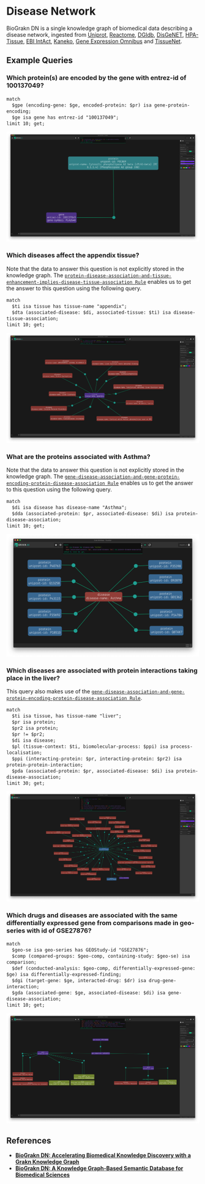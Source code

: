 # Disease Network

BioGrakn DN is a single knowledge graph of biomedical data describing a disease network, ingested from [Uniprot](https://www.uniprot.org/), [Reactome](https://reactome.org/), [DGIdb](http://www.dgidb.org/), [DisGeNET](http://www.disgenet.org/web/DisGeNET/menu;jsessionid=np5qutaldora6gql80xqhmen), [HPA-Tissue](https://www.proteinatlas.org/humanproteome/tissue+specific), [EBI IntAct](https://www.ebi.ac.uk/intact/), [Kaneko](https://www.ncbi.nlm.nih.gov/pmc/articles/PMC3558318/), [Gene Expression Omnibus](https://www.ncbi.nlm.nih.gov/geo/) and [TissueNet](http://netbio.bgu.ac.il/tissuenet/).


## Example Queries

### Which protein(s) are encoded by the gene with entrez-id of 100137049?

```
match
  $gpe (encoding-gene: $ge, encoded-protein: $pr) isa gene-protein-encoding;
  $ge isa gene has entrez-id "100137049";
limit 10; get;
```

![Proteins encoded by gene with entrez-id of 100137049](./schema/q-1.png)

### Which diseases affect the appendix tissue?
Note that the data to answer this question is not explicitly stored in the knowledge graph. The [`protein-disease-association-and-tissue-enhancement-implies-disease-tissue-association Rule`](./schema.gql#L216) enables us to get the answer to this question using the following query.

```
match
  $ti isa tissue has tissue-name "appendix";
  $dta (associated-disease: $di, associated-tissue: $ti) isa disease-tissue-association;
limit 10; get;
```

![Disease that affect appendix tissue](./schema/q-2.png)

### What are the proteins associated with Asthma?
Note that the data to answer this question is not explicitly stored in the knowledge graph. The [`gene-disease-association-and-gene-protein-encoding-protein-disease-association Rule`](./schema.gql#L169) enables us to get the answer to this question using the following query.

```
match
  $di isa disease has disease-name "Asthma";
  $dda (associated-protein: $pr, associated-disease: $di) isa protein-disease-association;
limit 10; get;
```

![Proteins associated with Asthma](./schema/q-3.png)


### Which diseases are associated with protein interactions taking place in the liver?
This query also makes use of the [`gene-disease-association-and-gene-protein-encoding-protein-disease-association Rule`](./schema.gql#L169).

```
match
  $ti isa tissue, has tissue-name "liver";
  $pr isa protein;
  $pr2 isa protein;
  $pr != $pr2;
  $di isa disease;
  $pl (tissue-context: $ti, biomolecular-process: $ppi) isa process-localisation;
  $ppi (interacting-protein: $pr, interacting-protein: $pr2) isa protein-protein-interaction;
  $pda (associated-protein: $pr, associated-disease: $di) isa protein-disease-association;
limit 30; get;
```

![Diseases associated to protein interactions taking place in liver](./schema/q-4.png)


### Which drugs and diseases are associated with the same differentially expressed gene from comparisons made in geo-series with id of GSE27876?

```
match
  $geo-se isa geo-series has GEOStudy-id "GSE27876";
  $comp (compared-groups: $geo-comp, containing-study: $geo-se) isa comparison;
  $def (conducted-analysis: $geo-comp, differentially-expressed-gene: $ge) isa differentially-expressed-finding;
  $dgi (target-gene: $ge, interacted-drug: $dr) isa drug-gene-interaction;
  $gda (associated-gene: $ge, associated-disease: $di) isa gene-disease-association;
limit 10; get;
```

![Diseases and drugs associated with differentially expressed gene from comparisons made in geo-series with id of GSE27876](./schema/q-5.png)


## References
- **[BioGrakn DN: Accelerating Biomedical Knowledge Discovery with a Grakn Knowledge Graph](https://blog.grakn.ai/BioGrakn-accelerating-biomedical-knowledge-discovery-with-a-grakn-knowledge-graph-84706768d7d4)**
- **[BioGrakn DN: A Knowledge Graph-Based Semantic Database for Biomedical Sciences](https://link.springer.com/chapter/10.1007/978-3-319-61566-0_28)**
